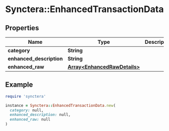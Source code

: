# Synctera::EnhancedTransactionData

## Properties

| Name | Type | Description | Notes |
| ---- | ---- | ----------- | ----- |
| **category** | **String** |  | [optional] |
| **enhanced_description** | **String** |  | [optional] |
| **enhanced_raw** | [**Array&lt;EnhancedRawDetails&gt;**](EnhancedRawDetails.md) |  | [optional] |

## Example

```ruby
require 'synctera'

instance = Synctera::EnhancedTransactionData.new(
  category: null,
  enhanced_description: null,
  enhanced_raw: null
)
```

